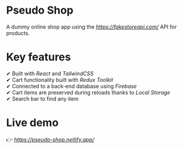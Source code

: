 # Pseudo Shop

A dummy online shop app using the _https://fakestoreapi.com/_ API for products.

# Key features

✔ Built with _React_ and _TailwindCSS_\
✔ Cart functionality built with _Redux Toolkit_\
✔ Connected to a back-end database using _Firebase_\
✔ Cart items are preserved during reloads thanks to _Local Storage_\
✔ Search bar to find any item

# Live demo

👉 _https://pseudo-shop.netlify.app/_
